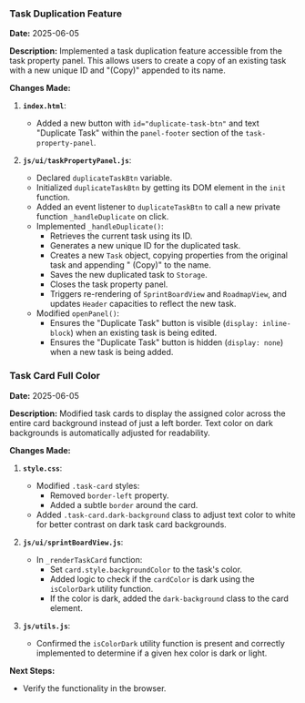 ### Task Duplication Feature

**Date:** 2025-06-05

**Description:**
Implemented a task duplication feature accessible from the task property panel. This allows users to create a copy of an existing task with a new unique ID and "(Copy)" appended to its name.

**Changes Made:**

1.  **`index.html`**:
    *   Added a new button with `id="duplicate-task-btn"` and text "Duplicate Task" within the `panel-footer` section of the `task-property-panel`.

2.  **`js/ui/taskPropertyPanel.js`**:
    *   Declared `duplicateTaskBtn` variable.
    *   Initialized `duplicateTaskBtn` by getting its DOM element in the `init` function.
    *   Added an event listener to `duplicateTaskBtn` to call a new private function `_handleDuplicate` on click.
    *   Implemented `_handleDuplicate()`:
        *   Retrieves the current task using its ID.
        *   Generates a new unique ID for the duplicated task.
        *   Creates a new `Task` object, copying properties from the original task and appending " (Copy)" to the name.
        *   Saves the new duplicated task to `Storage`.
        *   Closes the task property panel.
        *   Triggers re-rendering of `SprintBoardView` and `RoadmapView`, and updates `Header` capacities to reflect the new task.
    *   Modified `openPanel()`:
        *   Ensures the "Duplicate Task" button is visible (`display: inline-block`) when an existing task is being edited.
        *   Ensures the "Duplicate Task" button is hidden (`display: none`) when a new task is being added.

### Task Card Full Color

**Date:** 2025-06-05

**Description:**
Modified task cards to display the assigned color across the entire card background instead of just a left border. Text color on dark backgrounds is automatically adjusted for readability.

**Changes Made:**

1.  **`style.css`**:
    *   Modified `.task-card` styles:
        *   Removed `border-left` property.
        *   Added a subtle `border` around the card.
    *   Added `.task-card.dark-background` class to adjust text color to white for better contrast on dark task card backgrounds.

2.  **`js/ui/sprintBoardView.js`**:
    *   In `_renderTaskCard` function:
        *   Set `card.style.backgroundColor` to the task's color.
        *   Added logic to check if the `cardColor` is dark using the `isColorDark` utility function.
        *   If the color is dark, added the `dark-background` class to the card element.

3.  **`js/utils.js`**:
    *   Confirmed the `isColorDark` utility function is present and correctly implemented to determine if a given hex color is dark or light.

**Next Steps:**
*   Verify the functionality in the browser.
